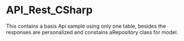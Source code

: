 # API_Rest_CSharp
This contains a basis Api sample using only one table, besides the responses are personalized and constains aRepository class for model.
